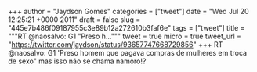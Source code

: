 
+++
author = "Jaydson Gomes"
categories = ["tweet"]
date = "Wed Jul 20 12:25:21 +0000 2011"
draft = false
slug = "445e7b486f09187955c3e89b12a272610b3faf6e"
tags = ["tweet"]
title = """RT @naosalvo: G1 "Preso h..."""
tweet = true
micro = true
tweet_url = "https://twitter.com/jaydson/status/93657747668729856"
+++
RT @naosalvo: G1 'Preso homem que pagava compras de mulheres em troca de sexo" mas isso não se chama namoro!?
